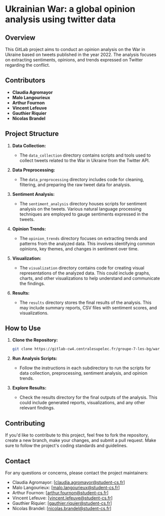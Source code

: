# Ukrainian War: a global opinion analysis using twitter data

## Overview

This GitLab project aims to conduct an opinion analysis on the War in Ukraine based on tweets published in the year 2022. The analysis focuses on extracting sentiments, opinions, and trends expressed on Twitter regarding the conflict.

## Contributors

- **Claudia Agromayor**
- **Malo Langourieux**
- **Arthur Fournon**
- **Vincent Lefeuve**
- **Gauthier Riquier**
- **Nicolas Brandel**

## Project Structure

1. **Data Collection:**
   - The `data_collection` directory contains scripts and tools used to collect tweets related to the War in Ukraine from the Twitter API.

2. **Data Preprocessing:**
   - The `data_preprocessing` directory includes code for cleaning, filtering, and preparing the raw tweet data for analysis.

3. **Sentiment Analysis:**
   - The `sentiment_analysis` directory houses scripts for sentiment analysis on the tweets. Various natural language processing techniques are employed to gauge sentiments expressed in the tweets.

4. **Opinion Trends:**
   - The `opinion_trends` directory focuses on extracting trends and patterns from the analyzed data. This involves identifying common opinions, key themes, and changes in sentiment over time.

5. **Visualization:**
   - The `visualization` directory contains code for creating visual representations of the analyzed data. This could include graphs, charts, and other visualizations to help understand and communicate the findings.

6. **Results:**
   - The `results` directory stores the final results of the analysis. This may include summary reports, CSV files with sentiment scores, and visualizations.

## How to Use

1. **Clone the Repository:**
   ```bash
   git clone https://gitlab-cw4.centralesupelec.fr/groupe-7-les-bg/war_ukraine.git

2. **Run Analysis Scripts:**
    - Follow the instructions in each subdirectory to run the scripts for data collection, preprocessing, sentiment analysis, and opinion trends.

3. **Explore Results:**
    - Check the results directory for the final outputs of the analysis. This could include generated reports, visualizations, and any other relevant findings.

## Contributing
If you'd like to contribute to this project, feel free to fork the repository, create a new branch, make your changes, and submit a pull request. Make sure to follow the project's coding standards and guidelines.

## Contact
For any questions or concerns, please contact the project maintainers:
- Claudia Agromayor: [claudia.agromayor@student-cs.fr]
- Malo Langourieux: [malo.langourieux@student-cs.fr]
- Arthur Fournon: [arthur.fournon@student-cs.fr]
- Vincent Lefeuve: [vincent.lefeuve@student-cs.fr]
- Gauthier Riquier: [gauthier.riquier@student-cs.fr]
- Nicolas Brandel: [nicolas.brandel@student-cs.fr]